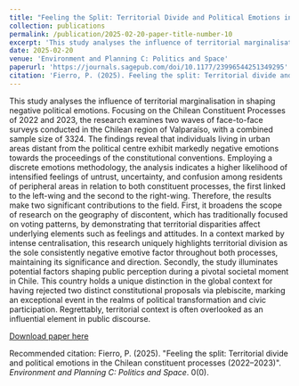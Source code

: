```yaml
---
title: "Feeling the Split: Territorial Divide and Political Emotions in the Chilean Constituent Processes (2022-2023)"
collection: publications
permalink: /publication/2025-02-20-paper-title-number-10
excerpt: 'This study analyses the influence of territorial marginalisation in shaping negative political emotions. Focusing on the Chilean Constituent Processes of 2022 and 2023, the research examines two waves of face-to-face surveys conducted in the Chilean region of Valparaíso, with a combined sample size of 3324. The findings reveal that individuals living in urban areas distant from the political centre exhibit markedly negative emotions towards the proceedings of the constitutional conventions. Employing a discrete emotions methodology, the analysis indicates a higher likelihood of intensified feelings of untrust, uncertainty, and confusion among residents of peripheral areas in relation to both constituent processes, the first linked to the left-wing and the second to the right-wing. Therefore, the results make two significant contributions to the field. First, it broadens the scope of research on the geography of discontent, which has traditionally focused on voting patterns, by demonstrating that territorial disparities affect underlying elements such as feelings and attitudes. In a context marked by intense centralisation, this research uniquely highlights territorial division as the sole consistently negative emotive factor throughout both processes, maintaining its significance and direction. Secondly, the study illuminates potential factors shaping public perception during a pivotal societal moment in Chile. This country holds a unique distinction in the global context for having rejected two distinct constitutional proposals via plebiscite, marking an exceptional event in the realms of political transformation and civic participation. Regrettably, territorial context is often overlooked as an influential element in public discourse.'
date: 2025-02-20
venue: 'Environment and Planning C: Politics and Space'
paperurl: 'https://journals.sagepub.com/doi/10.1177/23996544251349295'
citation: 'Fierro, P. (2025). Feeling the split: Territorial divide and political emotions in the Chilean constituent processes (2022–2023). Environment and Planning C: Politics and Space, 0(0). https://doi.org/10.1177/23996544251349295'
---
```

This study analyses the influence of territorial marginalisation in shaping negative political emotions. Focusing on the Chilean Constituent Processes of 2022 and 2023, the research examines two waves of face-to-face surveys conducted in the Chilean region of Valparaíso, with a combined sample size of 3324. The findings reveal that individuals living in urban areas distant from the political centre exhibit markedly negative emotions towards the proceedings of the constitutional conventions. Employing a discrete emotions methodology, the analysis indicates a higher likelihood of intensified feelings of untrust, uncertainty, and confusion among residents of peripheral areas in relation to both constituent processes, the first linked to the left-wing and the second to the right-wing. Therefore, the results make two significant contributions to the field. First, it broadens the scope of research on the geography of discontent, which has traditionally focused on voting patterns, by demonstrating that territorial disparities affect underlying elements such as feelings and attitudes. In a context marked by intense centralisation, this research uniquely highlights territorial division as the sole consistently negative emotive factor throughout both processes, maintaining its significance and direction. Secondly, the study illuminates potential factors shaping public perception during a pivotal societal moment in Chile. This country holds a unique distinction in the global context for having rejected two distinct constitutional proposals via plebiscite, marking an exceptional event in the realms of political transformation and civic participation. Regrettably, territorial context is often overlooked as an influential element in public discourse.

[Download paper here](https://journals.sagepub.com/doi/10.1177/23996544251349295)

Recommended citation: Fierro, P. (2025). "Feeling the split: Territorial divide and political emotions in the Chilean constituent processes (2022–2023)". <i>Environment and Planning C: Politics and Space</i>. 0(0).
